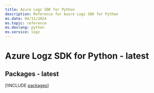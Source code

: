 ```yaml
---
title: Azure Logz SDK for Python
description: Reference for Azure Logz SDK for Python
ms.date: 04/11/2024
ms.topic: reference
ms.devlang: python
ms.service: logz
---
```

# Azure Logz SDK for Python - latest
## Packages - latest
[!INCLUDE [packages](logz-index.md)]